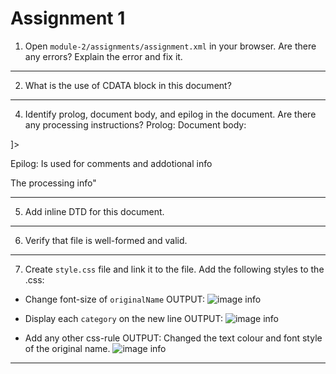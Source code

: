 # Assignment 1

1. Open `module-2/assignments/assignment.xml` in your browser. Are there any errors? Explain the error and fix it.
 <!--ERROR:1<effective Date>03/12/2016</effective Date>
 EDIT:<effectiveDate>03/12/2016</effectiveDate>
 REASON: Spaces or other speactial charecters are not encouraged in attribute tags-->
<!--ERROR:2  <!--<originalName> Fresh Mornin' Sampler </originalname>
      EDIT:  <originalname> Fresh Mornin' Sampler </originalname>
       REASON: The openning tag is not matching with the name closing tag where that has to be same-->
 <!--ERROR:3  <name> Oatmeal Breakfast </originalName>
        EDIT:<originalname> Oatmeal Breakfast </originalName>
       ERROR:The opennig and closing tags were not matching -->  


------------------------------------------------------------------------------------------------------------------------------------------------------------------------------------------------------------------
2. What is the use of CDATA block in this document?
<!--The  CDATA is used to describe the summary as well as description of menu and menuitems. It consists of special characters like !,*,' which written without CDATA block or use of references will give an error when xml document is parsed.
Inorder to avoid the error too CDATA block is used.-->

------------------------------------------------------------------------------------------------------------------------------------------------------------------------------------------------------------------

4. Identify prolog, document body, and epilog in the document. Are there any processing instructions?
Prolog:  <?xml version="1.0" encoding="UTF-8" standalone="yes"?>
 Document body:

<!DOCTYPE menuInfo
[
  <!ELEMENT menuInfo(title, summary, effectiveDate, menu+)>
  <!ELEMENT title (#PCDATA)>
  <!ELEMENT summary (#PCDATA)>
  <!ELEMENT effectiveDate (#PCDATA)>
  <!ELEMENT menu (category, menuItem+)>
  <!ELEMENT category (#PCDATA)>
  <!ELEMENT menuItem (itemName+ , description, price, indicator)>
  <!ELEMENT itemName(originalName, oldName)>
  <!ELEMENT originalName(#PCDATA)>
  <!ELEMENT oldName(#PCDATA) IMPLIED>
  <!ELEMENT description (#PCDATA)>
  <!ELEMENT price (#PCDATA)>
  <!ELEMENT indicator (#PCDATA) IMPLIED>
]>

 Epilog:  Is used for comments and addotional info 
<!---->
The processing info"
<?xml-stylesheet type="text/css" href="style.css"?>

------------------------------------------------------------------------------------------------------------------------------------------------------------------------------------------------------------------
5. Add inline DTD for this document.
<!--Written-->
---------------------------------------------------------------------------------------------------------

6. Verify that file is well-formed and valid.
<!--Yes, the fie is well formed and verified.-->
---------------------------------------------------------------------------------------------------------

7. Create `style.css` file and link it to the file. Add the following styles to the .css:

- Change font-size of `originalName`
OUTPUT:
![image info](CSS_1.2.png)

- Display each `category` on the new line
OUTPUT:
![image info](CSS_1.4.png)

- Add any other css-rule
OUTPUT: Changed the text colour and font style of the original name.
![image info](CSS_1.3.png)

------------------------------------------------------------------------------------------------------------------------------------------------------------------------------------------------------------------

<!--Bindu Muthavarapu_ Student ID: N01525797>